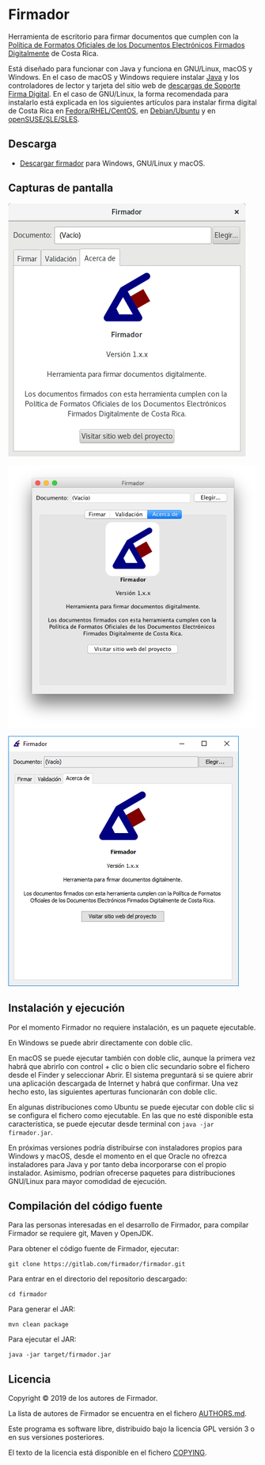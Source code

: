 # Firmador

Herramienta de escritorio para firmar documentos que cumplen con la [Política
de Formatos Oficiales de los Documentos Electrónicos Firmados Digitalmente](
https://www.mifirmadigital.go.cr/?smd_process_download=1&download_id=372
) de Costa Rica.

Está diseñado para funcionar con Java y funciona en GNU/Linux, macOS y Windows.
En el caso de macOS y Windows requiere instalar [Java](https://java.com/) y los
controladores de lector y tarjeta del sitio web de [descargas de Soporte Firma
Digital](https://soportefirmadigital.com/sfdj/dl.aspx).
En el caso de GNU/Linux, la forma recomendada para instalarlo está explicada en
los siguientes artículos para instalar firma digital de Costa Rica en
[Fedora/RHEL/CentOS](https://fran.cr/instalar-firma-digital-costa-rica-linux-fedora/), en
[Debian/Ubuntu](https://fran.cr/instalar-firma-digital-costa-rica-gnu-linux-ubuntu/) y
en [openSUSE/SLE/SLES](https://fran.cr/instalar-firma-digital-costa-rica-gnu-linux-opensuse-leap-sles-sle/).


## Descarga

- [Descargar firmador](https://firmador.app/firmador.jar) para Windows,
  GNU/Linux y macOS.


## Capturas de pantalla

![Firmador para GNU/Linux](pantallazos/gnulinux.png)

![Firmador para macOS](pantallazos/macos.png)

![Firmador para Windows](pantallazos/windows.png)


## Instalación y ejecución

Por el momento Firmador no requiere instalación, es un paquete ejecutable.

En Windows se puede abrir directamente con doble clic.

En macOS se puede ejecutar también con doble clic, aunque la primera vez habrá
que abrirlo con control + clic o bien clic secundario sobre el fichero desde el
Finder y seleccionar Abrir. El sistema preguntará si se quiere abrir una
aplicación descargada de Internet y habrá que confirmar. Una vez hecho esto,
las siguientes aperturas funcionarán con doble clic.

En algunas distribuciones como Ubuntu se puede ejecutar con doble clic si se
configura el fichero como ejecutable. En las que no esté disponible esta
característica, se puede ejecutar desde terminal con `java -jar firmador.jar`.

En próximas versiones podría distribuirse con instaladores propios para Windows
y macOS, desde el momento en el que Oracle no ofrezca instaladores para Java y
por tanto deba incorporarse con el propio instalador. Asimismo, podrían
ofrecerse paquetes para distribuciones GNU/Linux para mayor comodidad de
ejecución.


## Compilación del código fuente

Para las personas interesadas en el desarrollo de Firmador, para compilar
Firmador se requiere git, Maven y OpenJDK.

Para obtener el código fuente de Firmador, ejecutar:

    git clone https://gitlab.com/firmador/firmador.git

Para entrar en el directorio del repositorio descargado:

    cd firmador

Para generar el JAR:

    mvn clean package

Para ejecutar el JAR:

    java -jar target/firmador.jar


## Licencia

Copyright © 2019 de los autores de Firmador.

La lista de autores de Firmador se encuentra en el fichero
[AUTHORS.md](AUTHORS.md).

Este programa es software libre, distribuido bajo la licencia GPL versión 3 o
en sus versiones posteriores.

El texto de la licencia está disponible en el fichero [COPYING](COPYING).
